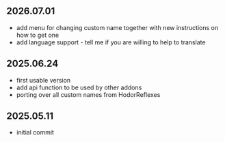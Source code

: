 ## 2026.07.01
- add menu for changing custom name together with new instructions on how to get one
- add language support - tell me if you are willing to help to translate

## 2025.06.24
- first usable version
- add api function to be used by other addons
- porting over all custom names from HodorReflexes

## 2025.05.11
- initial commit
